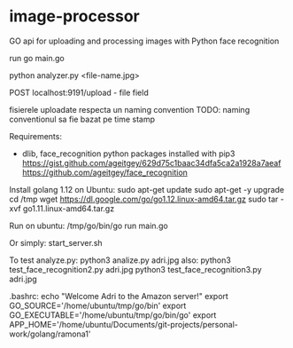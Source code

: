 # image-processor
GO api for uploading and processing images with Python face recognition

run go main.go

python analyzer.py <file-name.jpg>

POST localhost:9191/upload - file field

fisierele uploadate respecta un naming convention
TODO: naming conventionul sa fie bazat pe time stamp

Requirements:
- dlib, face_recognition python packages installed with pip3
https://gist.github.com/ageitgey/629d75c1baac34dfa5ca2a1928a7aeaf
https://github.com/ageitgey/face_recognition

Install golang 1.12 on Ubuntu:
sudo apt-get update
sudo apt-get -y upgrade
cd /tmp
wget https://dl.google.com/go/go1.12.linux-amd64.tar.gz
sudo tar -xvf go1.11.linux-amd64.tar.gz

Run on ubuntu:
/tmp/go/bin/go run main.go

Or simply:
start_server.sh

To test analyze.py:
python3 analize.py adri.jpg
also:
python3 test_face_recognition2.py adri.jpg
python3 test_face_recognition3.py adri.jpg

.bashrc:
echo "Welcome Adri to the Amazon server!"
export GO_SOURCE='/home/ubuntu/tmp/go/bin'
export GO_EXECUTABLE='/home/ubuntu/tmp/go/bin/go'
export APP_HOME='/home/ubuntu/Documents/git-projects/personal-work/golang/ramona1'
